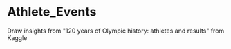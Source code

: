 # Athlete_Events
Draw insights from "120 years of Olympic history: athletes and results" from Kaggle
